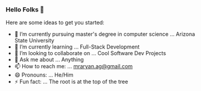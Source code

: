 ### Hello Folks 👋

Here are some ideas to get you started:

- 🔭 I’m currently pursuing master's degree in computer science ... Arizona State University
- 🌱 I’m currently learning ... Full-Stack Development
- 👯 I’m looking to collaborate on ... Cool Software Dev Projects
- 💬 Ask me about ... Anything
- 📫 How to reach me: ... mraryan.ag@gmail.com
- 😄 Pronouns: ... He/Him
- ⚡ Fun fact: ... The root is at the top of the tree

